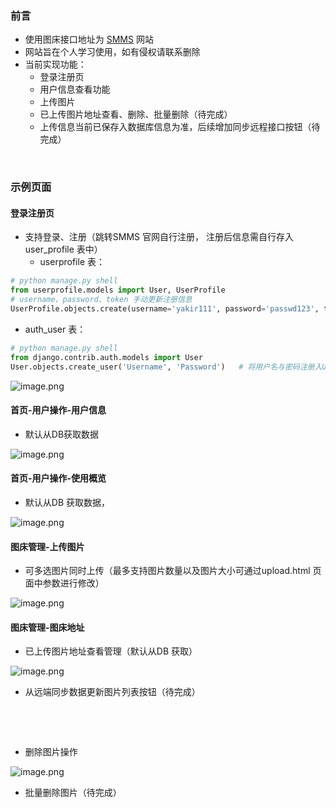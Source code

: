 ### 前言
- 使用图床接口地址为 [SMMS](https://sm.ms/) 网站
- 网站旨在个人学习使用，如有侵权请联系删除
- 当前实现功能：
   - 登录注册页
   - 用户信息查看功能
   - 上传图片
   - 已上传图片地址查看、删除、批量删除（待完成）
   - 上传信息当前已保存入数据库信息为准，后续增加同步远程接口按钮（待完成）

​

### 示例页面
#### 登录注册页

- 支持登录、注册（跳转SMMS 官网自行注册， 注册后信息需自行存入user_profile 表中）
   - userprofile 表：
```python
# python manage.py shell
from userprofile.models import User, UserProfile
# username、password、token 手动更新注册信息
UserProfile.objects.create(username='yakir111', password='passwd123', token='xxxxxxx') 
```

   - auth_user 表：
```python
# python manage.py shell
from django.contrib.auth.models import User
User.objects.create_user('Username', 'Password')   # 将用户名与密码注册入User 表
```
![image.png](https://cdn.nlark.com/yuque/0/2022/png/21806976/1641196273388-6dbf7fe7-5c3d-4c08-b76d-d78169e3abcc.png#clientId=u30fa0fc3-033c-4&from=paste&height=763&id=ODbD7&margin=%5Bobject%20Object%5D&name=image.png&originHeight=1526&originWidth=2880&originalType=binary&ratio=1&size=5619811&status=done&style=none&taskId=u9d1a9010-d3a1-4698-8376-e601faaf33e&width=1440)


#### 首页-用户操作-用户信息

- 默认从DB获取数据

![image.png](https://cdn.nlark.com/yuque/0/2022/png/21806976/1641196361630-3750e6cf-80e2-4013-9c8e-89b7bac8af1f.png#clientId=u30fa0fc3-033c-4&from=paste&height=763&id=PUepG&margin=%5Bobject%20Object%5D&name=image.png&originHeight=1526&originWidth=2878&originalType=binary&ratio=1&size=167224&status=done&style=none&taskId=u724f3df4-da77-4ae7-a732-1818a2ac5f5&width=1439)


#### 首页-用户操作-使用概览

- 默认从DB 获取数据，

![image.png](https://cdn.nlark.com/yuque/0/2021/png/21806976/1640878669504-8f58cf38-9c55-48ab-b185-14f302008647.png#clientId=uf9c6d1ec-15e1-4&from=paste&height=631&id=bMYU9&margin=%5Bobject%20Object%5D&name=image.png&originHeight=1262&originWidth=2856&originalType=binary&ratio=1&size=139922&status=done&style=none&taskId=u4e145533-fee7-488d-b92d-dd66d0655c9&width=1428)


#### 图床管理-上传图片

- 可多选图片同时上传（最多支持图片数量以及图片大小可通过upload.html 页面中参数进行修改）

![image.png](https://cdn.nlark.com/yuque/0/2022/png/21806976/1641198808925-76ccb54d-f737-4914-bc6c-cae98537f71e.png#clientId=u30fa0fc3-033c-4&from=paste&height=764&id=iO2cO&margin=%5Bobject%20Object%5D&name=image.png&originHeight=1528&originWidth=2876&originalType=binary&ratio=1&size=669162&status=done&style=none&taskId=u54a4fe54-1d7a-47af-a4bd-b1040919a67&width=1438)


#### 图床管理-图床地址

- 已上传图片地址查看管理（默认从DB 获取）

![image.png](https://cdn.nlark.com/yuque/0/2022/png/21806976/1641196497138-dfbd8f89-2e45-4087-9d1a-f6140074ce86.png#clientId=u30fa0fc3-033c-4&from=paste&height=766&id=jDt4k&margin=%5Bobject%20Object%5D&name=image.png&originHeight=1532&originWidth=2880&originalType=binary&ratio=1&size=318049&status=done&style=none&taskId=u1c886c2c-6a10-4843-a0da-200e8c612e9&width=1440)

- 从远端同步数据更新图片列表按钮（待完成）

​

​


- 删除图片操作

![image.png](https://cdn.nlark.com/yuque/0/2022/png/21806976/1641198097405-2e89a81c-325b-4d4d-b7db-be7dc10a6917.png#clientId=u30fa0fc3-033c-4&from=paste&height=689&id=ga5TH&margin=%5Bobject%20Object%5D&name=image.png&originHeight=1378&originWidth=2784&originalType=binary&ratio=1&size=310716&status=done&style=none&taskId=uf083291f-d426-4b74-a36f-79588f40d43&width=1392)

- 批量删除图片（待完成）
